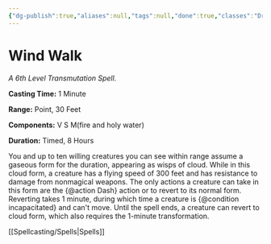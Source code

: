 ```yaml
---
{"dg-publish":true,"aliases":null,"tags":null,"done":true,"classes":"Druid,","spellLevel":6,"school":"Transmutation","source":"PHB","permalink":"/spells/wind-walk/","dgHomeLink":false,"dgPassFrontmatter":true}
---
```


# Wind Walk
*A 6th Level Transmutation Spell.*

**Casting Time:** 1 Minute

**Range:** Point, 30 Feet

**Components:** V S M(fire and holy water)

**Duration:** Timed, 8 Hours

You and up to ten willing creatures you can see within range assume a gaseous form for the duration, appearing as wisps of cloud. While in this cloud form, a creature has a flying speed of 300 feet and has resistance to damage from nonmagical weapons. The only actions a creature can take in this form are the {@action Dash} action or to revert to its normal form. Reverting takes 1 minute, during which time a creature is {@condition incapacitated} and can't move. Until the spell ends, a creature can revert to cloud form, which also requires the 1-minute transformation.

[[Spellcasting/Spells|Spells]]